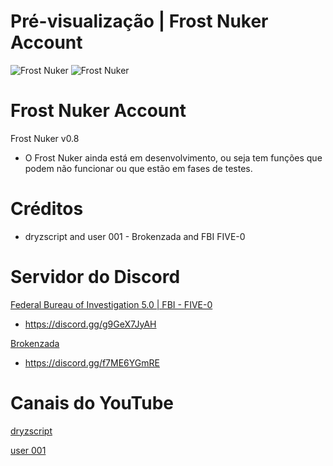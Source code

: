 # Pré-visualização | Frost Nuker Account
![Frost Nuker](https://media.discordapp.net/attachments/945040281286377533/970781827742715965/unknown.png?width=762&height=423)
![Frost Nuker](https://media.discordapp.net/attachments/945040281286377533/970817340277133364/unknown.png)
# Frost Nuker Account
Frost Nuker v0.8
* O Frost Nuker ainda está em desenvolvimento, ou seja tem funções que podem não funcionar ou que estão em fases de testes.
# Créditos
* dryzscript and user 001 - Brokenzada and FBI FIVE-0
# Servidor do Discord
[Federal Bureau of Investigation 5.0 | FBI - FIVE-0](https://discord.gg/g9GeX7JyAH)
* https://discord.gg/g9GeX7JyAH

[Brokenzada](https://discord.gg/f7ME6YGmRE)
* https://discord.gg/f7ME6YGmRE

# Canais do YouTube

[dryzscript](https://www.youtube.com/channel/UC9TqJyLL1oXqb3DwhQeUSfg)

[user 001](https://www.youtube.com/channel/UChhgLjZCc8ZaG_ogWWKwyyA)

